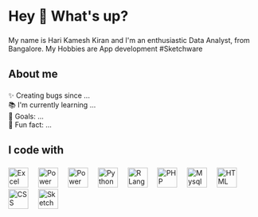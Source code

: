 <h1 align="left">Hey 👋 What's up?</h1>

###

<p align="left">My name is Hari Kamesh Kiran and I'm an enthusiastic Data Analyst, from Bangalore. My Hobbies are App development #Sketchware</p>

###

<h2 align="left">About me</h2>

###

<p align="left">✨ Creating bugs since ...<br>📚 I'm currently learning ...<br>🎯 Goals: ...<br>🎲 Fun fact: ...</p>

###

<h2 align="left">I code with</h2>

###

<div align="left">
  <img src="https://upload.wikimedia.org/wikipedia/commons/thumb/3/34/Microsoft_Office_Excel_%282019%E2%80%93present%29.svg/2203px-Microsoft_Office_Excel_%282019%E2%80%93present%29.svg.png" height="40" alt="Excel logo"  />
  <img width="12" />
  <img src="https://upload.wikimedia.org/wikipedia/commons/thumb/0/0d/Microsoft_Office_PowerPoint_%282019%E2%80%93present%29.svg/640px-Microsoft_Office_PowerPoint_%282019%E2%80%93present%29.svg.png" height="40" alt="Power Point logo"  />
  <img width="12" />
  <img src="https://upload.wikimedia.org/wikipedia/commons/c/cf/New_Power_BI_Logo.svg" height="40" alt="Power BI logo"  />
  <img width="12" />
  <img src="https://upload.wikimedia.org/wikipedia/commons/thumb/c/c3/Python-logo-notext.svg/1869px-Python-logo-notext.svg.png" height="40" alt="Python logo"  />
  <img width="12" />
  <img src="https://upload.wikimedia.org/wikipedia/commons/thumb/1/1b/R_logo.svg/1280px-R_logo.svg.png" height="40" alt="R Language  logo"  />
  <img width="12" />
  <img src="https://www.php.net/images/logos/new-php-logo.svg" height="40" alt="PHP logo"  />
  <img width="12" />
  <img src="https://www.mysql.com/common/logos/logo-mysql-170x115.png" height="40" alt="Mysql logo"  />
  <img width="12" />
  <img src="https://encrypted-tbn0.gstatic.com/images?q=tbn:ANd9GcT6935wo8bLZh5FeafJEffqWKDOpNpx6UE5bg&s" height="40" alt="HTML logo"  />
  <img width="12" />
  <img src="https://1000logos.net/wp-content/uploads/2020/09/CSS-Logo.png" height="40" alt="CSS logo"  />
  <img width="12" />
  <img src="https://sketchware.pro/img/logo.webp" height="40" alt="Sketchware logo"  />
  <img width="12" />
  
</div>

###
